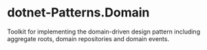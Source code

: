 # dotnet-Patterns.Domain
Toolkit for implementing the domain-driven design pattern including aggregate roots, domain repositories and domain events.

